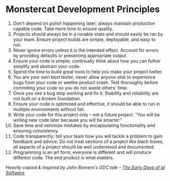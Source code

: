# Monstercat Development Principles

1. Don't depend on polish happening later; always maintain production capable code. Take more time to ensure quality.
2. Projects should always be in a runable state and should easily be ran by your team. Ensure project builds are simple, deployable, and easy to run.
3. Never ignore errors unless it is the intended effect. Account for errors by providing defaults or presenting appropriate output.
4. Ensure your code is simple; continually think about how you can futher simplify and abstract your code.
5. Spend the time to build great tools to help you make your project better.
6. You are your own best tester; never allow anyone else to experience bugs from your code or seethe product crash. Test thoroughly before commiting your code so you do not waste others' time.
7. Once you see a bug stop working and fix it. Stability and reliability are not built on a broken foundation.
8. Ensure your code is optimized and effective, it should be able to run in multiple environments without fail.
9. Write your code for this project only – not a future project. "You will be writing new code later because you will be smarter."
10. Save time and minimize mistakes by encapsulating functionality and ensuring consistency.
11. Code transparently; tell your team how you will tackle a problem to gain feedback and advice. Do not treat sections of a project like black boxes, all aspects of a project should be well understood and documented.
12. Programming is an art form, everyone is different and will produce different code. The end product is what matters.

*Heavily copied & inspired by John Romero's GDC talk – [The Early Days of id Software](https://www.youtube.com/watch?v=KFziBfvAFnM)*
